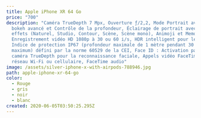 ```yaml
---
title: Apple iPhone XR 64 Go
price: "700"
description: "Caméra TrueDepth 7 Mpx, Ouverture ƒ/2,2, Mode Portrait avec effet
  bokeh avancé et Contrôle de la profondeur, Éclairage de portrait avec cinq
  effets (Naturel, Studio, Contour, Scène, Scène mono), Animoji et Memoji,
  Enregistrement vidéo HD 1080p à 30 ou 60 i/s, HDR intelligent pour les photos,
  Indice de protection IP67 (profondeur maximale de 1 mètre pendant 30 minutes
  maximum) défini par la norme 60529 de la CEI, Face ID : Activation par la
  caméra TrueDepth pour la reconnaissance faciale, Appels vidéo FaceTime par
  réseau Wi‑Fi ou cellulaire, FaceTime audio"
image: /assets/silver-iphone-x-with-airpods-788946.jpg
path: apple-iphone-xr-64-go
color:
  - Rouge
  - gris
  - noir
  - blanc
created: 2020-06-05T03:50:25.295Z
---
```


